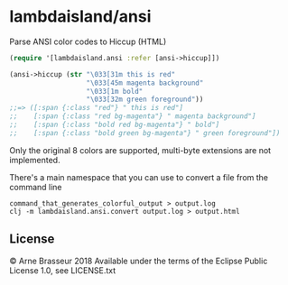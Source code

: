 # lambdaisland/ansi

Parse ANSI color codes to Hiccup (HTML)

``` clojure
(require '[lambdaisland.ansi :refer [ansi->hiccup]])

(ansi->hiccup (str "\033[31m this is red"
                   "\033[45m magenta background"
                   "\033[1m bold"
                   "\033[32m green foreground"))
;;=> ([:span {:class "red"} " this is red"]
;;    [:span {:class "red bg-magenta"} " magenta background"]
;;    [:span {:class "bold red bg-magenta"} " bold"]
;;    [:span {:class "bold green bg-magenta"} " green foreground"])
```

Only the original 8 colors are supported, multi-byte extensions are not implemented.

There's a main namespace that you can use to convert a file from the command line

```
command_that_generates_colorful_output > output.log
clj -m lambdaisland.ansi.convert output.log > output.html
```

## License

&copy; Arne Brasseur 2018
Available under the terms of the Eclipse Public License 1.0, see LICENSE.txt
